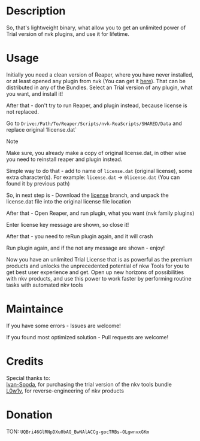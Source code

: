 # Description

So, that's lightweight binary, what allow you to get an unlimited power of Trial version of nvk plugins, and use it for lifetime.

# Usage

Initially you need a clean version of Reaper, where you have never installed, or at least opened any plugin from nvk (You can get it [here](https://nvk.tools/)). That can be distributed in any of the Bundles. Select an Trial version of any plugin, what you want, and install it!

After that - don't try to run Reaper, and plugin instead, because license is not replaced.

Go to `Drive:/Path/To/Reaper/Scripts/nvk-ReaScripts/SHARED/Data` and replace original 1license.dat`

> [!NOTE]
> Make sure, you already make a copy of original license.dat, in other wise you need to reinstall reaper and plugin instead.
>
>Simple way to do that - add to name of `license.dat` (original license), some extra character(s). For example: `license.dat` -> `0license.dat` (You can found it by previous path)

So, in next step is - Download the [license](https://github.com/L0w1y/nkvToolsBundleLicense/archive/refs/heads/license.zip) branch, and unpack the license.dat file into the original license file location

After that - Open Reaper, and run plugin, what you want (nvk family plugins)

Enter license key message are shown, so close it!

After that - you need to reRun plugin again, and it will crash

Run plugin again, and if the not any message are shown - enjoy!

Now you have an unlimited Trial License that is as powerful as the premium products and unlocks the unprecedented potential of nkw Tools for you to get best user experience and get. Open up new horizons of possibilities with nkv products, and use this power to work faster by performing routine tasks with automated nkv tools

# Maintaince

If you have some errors - Issues are welcome!

If you found most optimized solution - Pull requests are welcome!

# Credits

Special thanks to:\
[Ivan-Spoda](https://github.com/Ivan-Spoda), for purchasing the trial version of the nkv tools bundle\
[L0w1y](https://github.com/L0w1y), for reverse-engineering of nkv products

# Donation

TON: `UQBri46GlRNpDXu0bAG_BwNAlACCg-gocTRBs-OLgwnvxGKm`